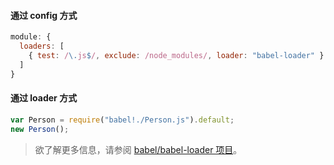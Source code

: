 #### 通过 config 方式

```js
module: {
  loaders: [
    { test: /\.js$/, exclude: /node_modules/, loader: "babel-loader" }
  ]
}
```

#### 通过 loader 方式

```js
var Person = require("babel!./Person.js").default;
new Person();
```

<blockquote class="babel-callout babel-callout-info">
  <p>
    欲了解更多信息，请参阅 <a href="https://github.com/babel/babel-loader">babel/babel-loader 项目</a>。
  </p>
</blockquote>
